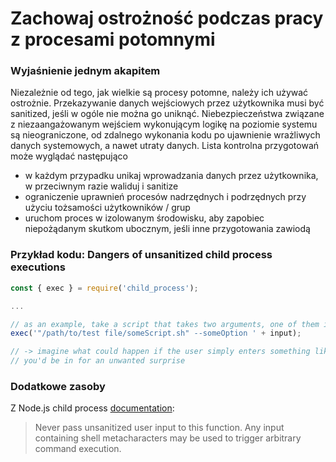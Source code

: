 # Zachowaj ostrożność podczas pracy z procesami potomnymi

### Wyjaśnienie jednym akapitem

Niezależnie od tego, jak wielkie są procesy potomne, należy ich używać ostrożnie. Przekazywanie danych wejściowych przez użytkownika musi być sanitized, jeśli w ogóle nie można go uniknąć.
Niebezpieczeństwa związane z niezaangażowanym wejściem wykonującym logikę na poziomie systemu są nieograniczone, od zdalnego wykonania kodu po ujawnienie
wrażliwych danych systemowych, a nawet utraty danych. Lista kontrolna przygotowań może wyglądać następująco

- w każdym przypadku unikaj wprowadzania danych przez użytkownika, w przeciwnym razie waliduj i sanitize
- ograniczenie uprawnień procesów nadrzędnych i podrzędnych przy użyciu tożsamości użytkowników / grup
- uruchom proces w izolowanym środowisku, aby zapobiec niepożądanym skutkom ubocznym, jeśli inne przygotowania zawiodą

### Przykład kodu: Dangers of unsanitized child process executions

```javascript
const { exec } = require('child_process');

...

// as an example, take a script that takes two arguments, one of them is unsanitized user input
exec('"/path/to/test file/someScript.sh" --someOption ' + input);

// -> imagine what could happen if the user simply enters something like '&& rm -rf --no-preserve-root /'
// you'd be in for an unwanted surprise
```

### Dodatkowe zasoby

Z Node.js child process [documentation](https://nodejs.org/dist/latest-v8.x/docs/api/child_process.html#child_process_child_process_exec_command_options_callback):

> Never pass unsanitized user input to this function. Any input containing shell metacharacters may be used to trigger arbitrary command execution.
